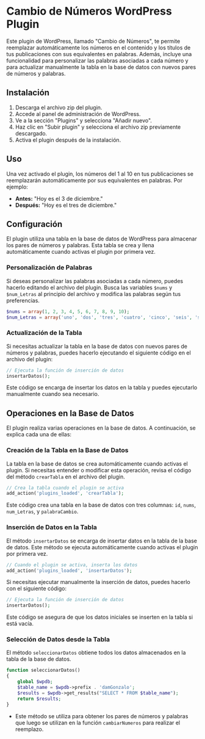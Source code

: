 # Cambio de Números WordPress Plugin

Este plugin de WordPress, llamado "Cambio de Números", te permite reemplazar automáticamente los números en el contenido y los títulos de tus publicaciones con sus equivalentes en palabras. Además, incluye una funcionalidad para personalizar las palabras asociadas a cada número y para actualizar manualmente la tabla en la base de datos con nuevos pares de números y palabras.

## Instalación

1. Descarga el archivo zip del plugin.
2. Accede al panel de administración de WordPress.
3. Ve a la sección "Plugins" y selecciona "Añadir nuevo".
4. Haz clic en "Subir plugin" y selecciona el archivo zip previamente descargado.
5. Activa el plugin después de la instalación.

## Uso

Una vez activado el plugin, los números del 1 al 10 en tus publicaciones se reemplazarán automáticamente por sus equivalentes en palabras. Por ejemplo:

- **Antes:** "Hoy es el 3 de diciembre."
- **Después:** "Hoy es el tres de diciembre."

## Configuración

El plugin utiliza una tabla en la base de datos de WordPress para almacenar los pares de números y palabras. Esta tabla se crea y llena automáticamente cuando activas el plugin por primera vez.

### Personalización de Palabras

Si deseas personalizar las palabras asociadas a cada número, puedes hacerlo editando el archivo del plugin. Busca las variables `$nums` y `$num_Letras` al principio del archivo y modifica las palabras según tus preferencias.

```php
$nums = array(1, 2, 3, 4, 5, 6, 7, 8, 9, 10);
$num_Letras = array('uno', 'dos', 'tres', 'cuatro', 'cinco', 'seis', 'siete', 'ocho', 'nueve', 'diez');
```

### Actualización de la Tabla

Si necesitas actualizar la tabla en la base de datos con nuevos pares de números y palabras, puedes hacerlo ejecutando el siguiente código en el archivo del plugin:

```php
// Ejecuta la función de inserción de datos
insertarDatos();
```

Este código se encarga de insertar los datos en la tabla y puedes ejecutarlo manualmente cuando sea necesario.

## Operaciones en la Base de Datos

El plugin realiza varias operaciones en la base de datos. A continuación, se explica cada una de ellas:

### Creación de la Tabla en la Base de Datos

La tabla en la base de datos se crea automáticamente cuando activas el plugin. Si necesitas entender o modificar esta operación, revisa el código del método `crearTabla` en el archivo del plugin.

```php
// Crea la tabla cuando el plugin se activa
add_action('plugins_loaded', 'crearTabla');
```

Este código crea una tabla en la base de datos con tres columnas: `id`, `nums`, `num_Letras`, y `palabraCambio`.

### Inserción de Datos en la Tabla

El método `insertarDatos` se encarga de insertar datos en la tabla de la base de datos. Este método se ejecuta automáticamente cuando activas el plugin por primera vez.

```php
// Cuando el plugin se activa, inserta los datos
add_action('plugins_loaded', 'insertarDatos');
```

Si necesitas ejecutar manualmente la inserción de datos, puedes hacerlo con el siguiente código:

```php
// Ejecuta la función de inserción de datos
insertarDatos();
```

Este código se asegura de que los datos iniciales se inserten en la tabla si está vacía.

### Selección de Datos desde la Tabla

El método `seleccionarDatos` obtiene todos los datos almacenados en la tabla de la base de datos.

```php
function seleccionarDatos()
{
    global $wpdb;
    $table_name = $wpdb->prefix . 'damGonzalo';
    $results = $wpdb->get_results("SELECT * FROM $table_name");
    return $results;
}
```

- Este método se utiliza para obtener los pares de números y palabras que luego se 
utilizan en la función `cambiarNumeros` para realizar el reemplazo.

